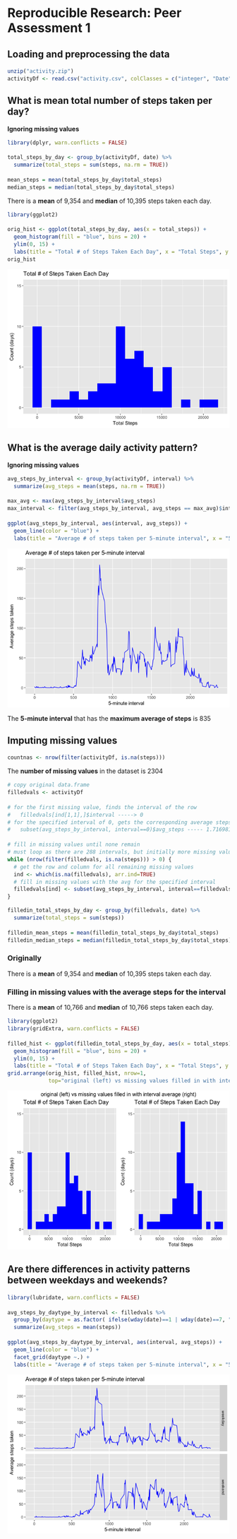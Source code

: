 # Reproducible Research: Peer Assessment 1


## Loading and preprocessing the data


```r
unzip("activity.zip")
activityDf <- read.csv("activity.csv", colClasses = c("integer", "Date", "integer"))
```


## What is mean total number of steps taken per day?
**Ignoring missing values**

```r
library(dplyr, warn.conflicts = FALSE)

total_steps_by_day <- group_by(activityDf, date) %>%
  summarize(total_steps = sum(steps, na.rm = TRUE))

mean_steps = mean(total_steps_by_day$total_steps)
median_steps = median(total_steps_by_day$total_steps)
```

There is a **mean** of 9,354 and **median** of 10,395 steps taken each day.


```r
library(ggplot2)

orig_hist <- ggplot(total_steps_by_day, aes(x = total_steps)) + 
  geom_histogram(fill = "blue", bins = 20) + 
  ylim(0, 15) +
  labs(title = "Total # of Steps Taken Each Day", x = "Total Steps", y = "Count (days)")
orig_hist
```

![](PA1_template_files/figure-html/stepshistogram-1.png)<!-- -->

## What is the average daily activity pattern?
**Ignoring missing values**

```r
avg_steps_by_interval <- group_by(activityDf, interval) %>% 
  summarize(avg_steps = mean(steps, na.rm = TRUE))

max_avg <- max(avg_steps_by_interval$avg_steps)
max_interval <- filter(avg_steps_by_interval, avg_steps == max_avg)$interval[1]

ggplot(avg_steps_by_interval, aes(interval, avg_steps)) + 
  geom_line(color = "blue") +
  labs(title = "Average # of steps taken per 5-minute interval", x = "5-minute interval", y = "Average steps taken")
```

![](PA1_template_files/figure-html/dailypattern-1.png)<!-- -->

The **5-minute interval** that has the **maximum average of steps** is 835

## Imputing missing values

```r
countnas <- nrow(filter(activityDf, is.na(steps)))
```

The **number of missing values** in the dataset is 2304


```r
# copy original data.frame
filledvals <- activityDf

# for the first missing value, finds the interval of the row
#   filledvals[ind[1,1],]$interval -----> 0
# for the specified interval of 0, gets the corresponding average steps
#   subset(avg_steps_by_interval, interval==0)$avg_steps ----- 1.716981

# fill in missing values until none remain
# must loop as there are 288 intervals, but initially more missing values
while (nrow(filter(filledvals, is.na(steps))) > 0) {
  # get the row and column for all remaining missing values
  ind <- which(is.na(filledvals), arr.ind=TRUE)
  # fill in missing values with the avg for the specified interval
  filledvals[ind] <- subset(avg_steps_by_interval, interval==filledvals[ind[,1],]$interval)$avg_steps
}
```


```r
filledin_total_steps_by_day <- group_by(filledvals, date) %>%
  summarize(total_steps = sum(steps))

filledin_mean_steps = mean(filledin_total_steps_by_day$total_steps)
filledin_median_steps = median(filledin_total_steps_by_day$total_steps)
```

### Originally
There is a **mean** of 9,354 and **median** of 10,395 steps taken each day.

### Filling in missing values with the average steps for the interval
There is a **mean** of 10,766 and **median** of 10,766 steps taken each day.


```r
library(ggplot2)
library(gridExtra, warn.conflicts = FALSE)

filled_hist <- ggplot(filledin_total_steps_by_day, aes(x = total_steps)) + 
  geom_histogram(fill = "blue", bins = 20) + 
  ylim(0, 15) +
  labs(title = "Total # of Steps Taken Each Day", x = "Total Steps", y = "Count (days)")
grid.arrange(orig_hist, filled_hist, nrow=1, 
             top="original (left) vs missing values filled in with interval average (right)")
```

![](PA1_template_files/figure-html/stepshistogramfilledin-1.png)<!-- -->


## Are there differences in activity patterns between weekdays and weekends?

```r
library(lubridate, warn.conflicts = FALSE)

avg_steps_by_daytype_by_interval <- filledvals %>%
  group_by(daytype = as.factor( ifelse(wday(date)==1 | wday(date)==7, "weekend", "weekday")), interval) %>% 
  summarize(avg_steps = mean(steps))

ggplot(avg_steps_by_daytype_by_interval, aes(interval, avg_steps)) + 
  geom_line(color = "blue") +
  facet_grid(daytype ~.) + 
  labs(title = "Average # of steps taken per 5-minute interval", x = "5-minute interval", y = "Average steps taken")
```

![](PA1_template_files/figure-html/activitypatterns-1.png)<!-- -->
